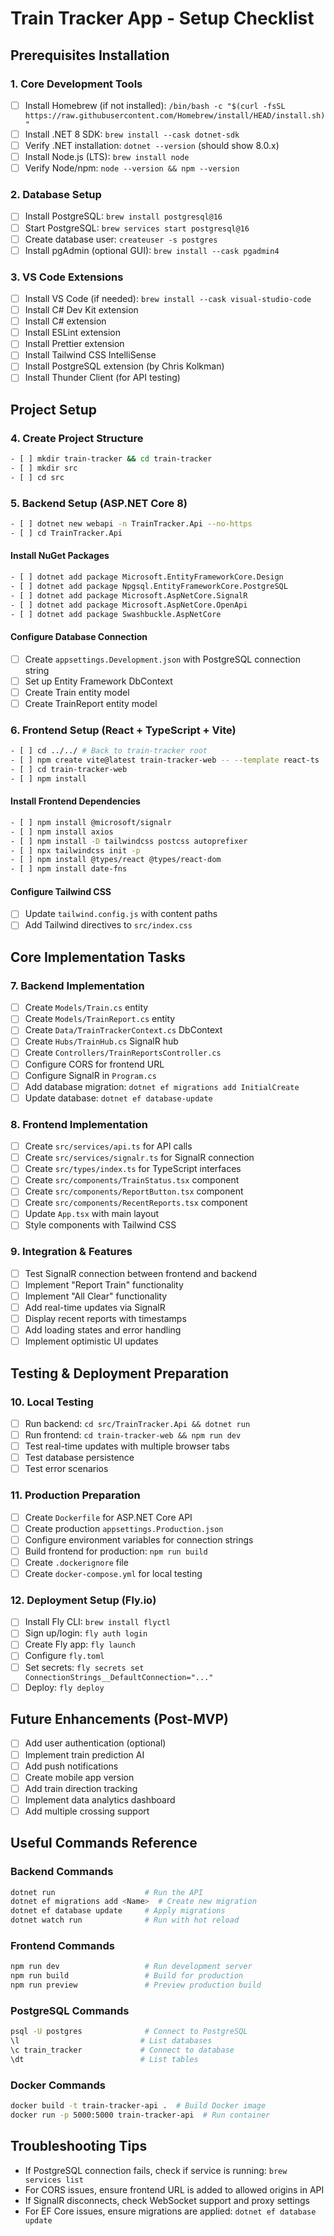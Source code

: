 # Train Tracker App - Setup Checklist

## Prerequisites Installation

### 1. Core Development Tools
- [ ] Install Homebrew (if not installed): `/bin/bash -c "$(curl -fsSL https://raw.githubusercontent.com/Homebrew/install/HEAD/install.sh)"`
- [ ] Install .NET 8 SDK: `brew install --cask dotnet-sdk`
- [ ] Verify .NET installation: `dotnet --version` (should show 8.0.x)
- [ ] Install Node.js (LTS): `brew install node`
- [ ] Verify Node/npm: `node --version && npm --version`

### 2. Database Setup
- [ ] Install PostgreSQL: `brew install postgresql@16`
- [ ] Start PostgreSQL: `brew services start postgresql@16`
- [ ] Create database user: `createuser -s postgres`
- [ ] Install pgAdmin (optional GUI): `brew install --cask pgadmin4`

### 3. VS Code Extensions
- [ ] Install VS Code (if needed): `brew install --cask visual-studio-code`
- [ ] Install C# Dev Kit extension
- [ ] Install C# extension
- [ ] Install ESLint extension
- [ ] Install Prettier extension
- [ ] Install Tailwind CSS IntelliSense
- [ ] Install PostgreSQL extension (by Chris Kolkman)
- [ ] Install Thunder Client (for API testing)

## Project Setup

### 4. Create Project Structure
```bash
- [ ] mkdir train-tracker && cd train-tracker
- [ ] mkdir src
- [ ] cd src
```

### 5. Backend Setup (ASP.NET Core 8)
```bash
- [ ] dotnet new webapi -n TrainTracker.Api --no-https
- [ ] cd TrainTracker.Api
```

#### Install NuGet Packages
```bash
- [ ] dotnet add package Microsoft.EntityFrameworkCore.Design
- [ ] dotnet add package Npgsql.EntityFrameworkCore.PostgreSQL
- [ ] dotnet add package Microsoft.AspNetCore.SignalR
- [ ] dotnet add package Microsoft.AspNetCore.OpenApi
- [ ] dotnet add package Swashbuckle.AspNetCore
```

#### Configure Database Connection
- [ ] Create `appsettings.Development.json` with PostgreSQL connection string
- [ ] Set up Entity Framework DbContext
- [ ] Create Train entity model
- [ ] Create TrainReport entity model

### 6. Frontend Setup (React + TypeScript + Vite)
```bash
- [ ] cd ../../ # Back to train-tracker root
- [ ] npm create vite@latest train-tracker-web -- --template react-ts
- [ ] cd train-tracker-web
- [ ] npm install
```

#### Install Frontend Dependencies
```bash
- [ ] npm install @microsoft/signalr
- [ ] npm install axios
- [ ] npm install -D tailwindcss postcss autoprefixer
- [ ] npx tailwindcss init -p
- [ ] npm install @types/react @types/react-dom
- [ ] npm install date-fns
```

#### Configure Tailwind CSS
- [ ] Update `tailwind.config.js` with content paths
- [ ] Add Tailwind directives to `src/index.css`

## Core Implementation Tasks

### 7. Backend Implementation
- [ ] Create `Models/Train.cs` entity
- [ ] Create `Models/TrainReport.cs` entity
- [ ] Create `Data/TrainTrackerContext.cs` DbContext
- [ ] Create `Hubs/TrainHub.cs` SignalR hub
- [ ] Create `Controllers/TrainReportsController.cs`
- [ ] Configure CORS for frontend URL
- [ ] Configure SignalR in `Program.cs`
- [ ] Add database migration: `dotnet ef migrations add InitialCreate`
- [ ] Update database: `dotnet ef database-update`

### 8. Frontend Implementation
- [ ] Create `src/services/api.ts` for API calls
- [ ] Create `src/services/signalr.ts` for SignalR connection
- [ ] Create `src/types/index.ts` for TypeScript interfaces
- [ ] Create `src/components/TrainStatus.tsx` component
- [ ] Create `src/components/ReportButton.tsx` component
- [ ] Create `src/components/RecentReports.tsx` component
- [ ] Update `App.tsx` with main layout
- [ ] Style components with Tailwind CSS

### 9. Integration & Features
- [ ] Test SignalR connection between frontend and backend
- [ ] Implement "Report Train" functionality
- [ ] Implement "All Clear" functionality
- [ ] Add real-time updates via SignalR
- [ ] Display recent reports with timestamps
- [ ] Add loading states and error handling
- [ ] Implement optimistic UI updates

## Testing & Deployment Preparation

### 10. Local Testing
- [ ] Run backend: `cd src/TrainTracker.Api && dotnet run`
- [ ] Run frontend: `cd train-tracker-web && npm run dev`
- [ ] Test real-time updates with multiple browser tabs
- [ ] Test database persistence
- [ ] Test error scenarios

### 11. Production Preparation
- [ ] Create `Dockerfile` for ASP.NET Core API
- [ ] Create production `appsettings.Production.json`
- [ ] Configure environment variables for connection strings
- [ ] Build frontend for production: `npm run build`
- [ ] Create `.dockerignore` file
- [ ] Create `docker-compose.yml` for local testing

### 12. Deployment Setup (Fly.io)
- [ ] Install Fly CLI: `brew install flyctl`
- [ ] Sign up/login: `fly auth login`
- [ ] Create Fly app: `fly launch`
- [ ] Configure `fly.toml`
- [ ] Set secrets: `fly secrets set ConnectionStrings__DefaultConnection="..."`
- [ ] Deploy: `fly deploy`

## Future Enhancements (Post-MVP)
- [ ] Add user authentication (optional)
- [ ] Implement train prediction AI
- [ ] Add push notifications
- [ ] Create mobile app version
- [ ] Add train direction tracking
- [ ] Implement data analytics dashboard
- [ ] Add multiple crossing support

## Useful Commands Reference

### Backend Commands
```bash
dotnet run                    # Run the API
dotnet ef migrations add <Name>  # Create new migration
dotnet ef database update     # Apply migrations
dotnet watch run              # Run with hot reload
```

### Frontend Commands
```bash
npm run dev                   # Run development server
npm run build                 # Build for production
npm run preview               # Preview production build
```

### PostgreSQL Commands
```bash
psql -U postgres              # Connect to PostgreSQL
\l                           # List databases
\c train_tracker             # Connect to database
\dt                          # List tables
```

### Docker Commands
```bash
docker build -t train-tracker-api .  # Build Docker image
docker run -p 5000:5000 train-tracker-api  # Run container
```

## Troubleshooting Tips
- If PostgreSQL connection fails, check if service is running: `brew services list`
- For CORS issues, ensure frontend URL is added to allowed origins in API
- If SignalR disconnects, check WebSocket support and proxy settings
- For EF Core issues, ensure migrations are applied: `dotnet ef database update`